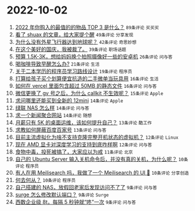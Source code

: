 # 2022-10-02

1. [2022 年你购入的最值的的物品 TOP 3 是什么？](https://www.v2ex.com/t/884360) `89条评论` `买买买`
1. [看了 shuax 的文章，给大家提个醒](https://www.v2ex.com/t/884320) `49条评论` `分享发现`
1. [为什么没有外星飞行器达到地球呢？](https://www.v2ex.com/t/884378) `42条评论` `奇思妙想`
1. [在这个美好的国庆，我被裁了。](https://www.v2ex.com/t/884316) `39条评论` `职场话题`
1. [预算 1.5K-3K，想给妈妈换个拍照摄像好一些的安卓机](https://www.v2ex.com/t/884324) `26条评论` `问与答`
1. [喝咖啡导致早醒怎么办?](https://www.v2ex.com/t/884319) `21条评论` `生活`
1. [关于二本学历的程序员学习路线设计](https://www.v2ex.com/t/884392) `19条评论` `程序员`
1. [打算给孩子买个划算便宜抗造的二手微单当玩具用](https://www.v2ex.com/t/884366) `16条评论` `生活`
1. [如何在 vercel 里面包含超过 50MB 的静态文件](https://www.v2ex.com/t/884346) `16条评论` `问与答`
1. [微信更换了 gv 号之后，为什么 callkit 不生效呢？](https://www.v2ex.com/t/884344) `15条评论` `Apple`
1. [求问哪里还能买到全新的 12mini](https://www.v2ex.com/t/884391) `14条评论` `Apple`
1. [绿联 NAS 怎么样](https://www.v2ex.com/t/884365) `14条评论` `问与答`
1. [求一个新闻聚合网站](https://www.v2ex.com/t/884315) `14条评论` `随想`
1. [月薪只有 5K 的桌面运维，该如何提升自己？](https://www.v2ex.com/t/884355) `13条评论` `酷工作`
1. [求教如何屏蔽百度百家号](https://www.v2ex.com/t/884318) `13条评论` `问与答`
1. [目前主流虚拟化为啥不支持克隆完整开机状态的虚拟机？](https://www.v2ex.com/t/884401) `12条评论` `Linux`
1. [现在 AMD 显卡对深度学习的支持到底咋样啊](https://www.v2ex.com/t/884317) `12条评论` `问与答`
1. [食物中毒，投死被搞了，大家应以为戒](https://www.v2ex.com/t/884420) `11条评论` `北京`
1. [自己的 Ubuntu Server 输入关机命令后，并没有真的关机，为什么呢？](https://www.v2ex.com/t/884404) `10条评论` `程序员`
1. [有人在用 Meilisearch 吗，我做了一个 Meilisearch 的 UI 🥳](https://www.v2ex.com/t/884384) `10条评论` `分享创造`
1. [何去何从？](https://www.v2ex.com/t/884372) `10条评论` `程序员`
1. [自己搭建的 NAS，放假回老家后发现访问不了了](https://www.v2ex.com/t/884413) `9条评论` `问与答`
1. [surge 怎么修改默认端口？](https://www.v2ex.com/t/884386) `9条评论` `Surge`
1. [西数企业级 8t，每隔 5 秒钟就“咚”一次](https://www.v2ex.com/t/884348) `9条评论` `问与答`
